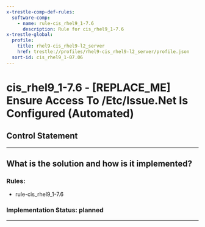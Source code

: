 ```yaml
---
x-trestle-comp-def-rules:
  software-comp:
    - name: rule-cis_rhel9_1-7.6
      description: Rule for cis_rhel9_1-7.6
x-trestle-global:
  profile:
    title: rhel9-cis_rhel9-l2_server
    href: trestle://profiles/rhel9-cis_rhel9-l2_server/profile.json
  sort-id: cis_rhel9_1-07.06
---
```


# cis_rhel9_1-7.6 - \[REPLACE_ME\] Ensure Access To /Etc/Issue.Net Is Configured (Automated)

## Control Statement

______________________________________________________________________

## What is the solution and how is it implemented?

<!-- For implementation status enter one of: implemented, partial, planned, alternative, not-applicable -->

<!-- Note that the list of rules under ### Rules: is read-only and changes will not be captured after assembly to JSON -->

<!-- Add control implementation description here for control: cis_rhel9_1-7.6 -->

### Rules:

  - rule-cis_rhel9_1-7.6

### Implementation Status: planned

______________________________________________________________________
